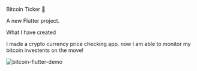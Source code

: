 Bitcoin Ticker 🤑 <br>

A new Flutter project.

What I have created

I made a crypto currency price checking app. now I am able to monitor my bitcoin investents on the move!

![bitcoin-flutter-demo](https://user-images.githubusercontent.com/119089252/216655307-66a4bbb4-1fee-4ca2-b54d-f8ab3a8a92d7.gif)
